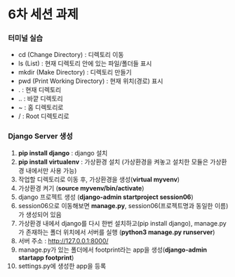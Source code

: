 # 6차 세션 과제

### 터미널 실습
- cd (Change Directory) : 디렉토리 이동
- ls (List) : 현재 디렉토리 안에 있는 파일/폴더들 표시
- mkdir (Make Directory) : 디렉토리 만들기
- pwd (Print Working Directory) : 현재 위치(경로) 표시
- . : 현재 디렉토리
- .. : 바깥 디렉토리
- ~ : 홈 디렉토리로
- / : Root 디렉토리로

### Django Server 생성
1. **pip install django** : django 설치
2. **pip install virtualenv** : 가상환경 설치 (가상환경을 켜놓고 설치한 모듈은 가상환경 내에서만 사용 가능)
3. 작업할 디렉토리로 이동 후, 가상환경을 생성(**virtual myvenv**)
4. 가상환경 켜기 (**source myvenv/bin/activate**)
5. django 프로젝트 생성 (**django-admin startproject session06**)
6. session06으로 이동해보면 **manage.py**, session06(프로젝트명과 동일한 이름)가 생성되어 있음
7. 가상환경 내에서 django를 다시 한번 설치하고(pip install django), manage.py가 존재하는 폴더 위치에서 서버를 실행 (**python3 manage.py runserver**)
8. 서버 주소 : <http://127.0.0.1:8000/>
9. manage.py가 있는 폴더에서 footprint라는 app을 생성(**django-admin startapp footprint**)
10. settings.py에 생성한 app을 등록

